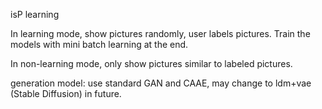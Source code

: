 isP learning

In learning mode, show pictures randomly, user labels pictures. Train the models with mini batch learning at the end.

In non-learning mode, only show pictures similar to labeled pictures.

generation model: use standard GAN and CAAE, may change to ldm+vae (Stable Diffusion) in future.